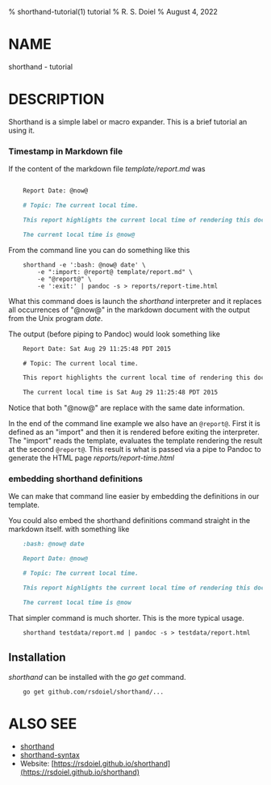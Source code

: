 % shorthand-tutorial(1) tutorial
% R. S. Doiel
% August 4, 2022

# NAME

shorthand - tutorial

# DESCRIPTION

Shorthand is a simple label or macro expander. This is a brief
tutorial an using it.

### Timestamp in Markdown file

If the content of the markdown file _template/report.md_ was

```markdown

    Report Date: @now@

    # Topic: The current local time.

    This report highlights the current local time of rendering this document

    The current local time is @now@

```

From the command line you can do something like this

```shell
    shorthand -e ':bash: @now@ date' \
        -e ":import: @report@ template/report.md" \
        -e "@report@" \
        -e ':exit:' | pandoc -s > reports/report-time.html
```

What this command does is launch the _shorthand_ interpreter and it
replaces all occurrences of "@now@" in the markdown document with the
output from the Unix program _date_. 

The output (before piping to Pandoc) would look something like

```html
    Report Date: Sat Aug 29 11:25:48 PDT 2015

    # Topic: The current local time.

    This report highlights the current local time of rendering this document

    The current local time is Sat Aug 29 11:25:48 PDT 2015
```

Notice that both "@now@" are replace with the same date information.

In the end of the command line example we also have an `@report@`.
First it is defined as an "import" and then it is rendered before
exiting the interpreter. The "import" reads the template, evaluates
the template rendering the result at the second `@report@`. This result
is what is passed via a pipe to Pandoc to generate the HTML page
_reports/report-time.html_

### embedding shorthand definitions

We can make that command line easier by embedding the definitions in our
template.

You could also embed the shorthand definitions command straight in the
markdown itself. with something like

```markdown
    :bash: @now@ date

    Report Date: @now@

    # Topic: The current local time.

    This report highlights the current local time of rendering this document

    The current local time is @now

```

That simpler command is much shorter. This is the more typical
usage.

```shell
    shorthand testdata/report.md | pandoc -s > testdata/report.html
```


## Installation

_shorthand_ can be installed with the *go get* command.

```
    go get github.com/rsdoiel/shorthand/...
```

# ALSO SEE

- [shorthand](shorthand.html)
- [shorthand-syntax](shorthand-syntax.html)
- Website: [https://rsdoiel.github.io/shorthand](https://rsdoiel.github.io/shorthand)


